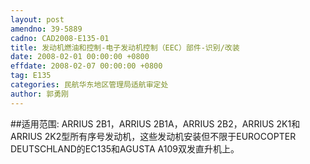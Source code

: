 ```yaml
---
layout: post
amendno: 39-5889
cadno: CAD2008-E135-01
title: 发动机燃油和控制-电子发动机控制（EEC）部件-识别/改装
date: 2008-02-01 00:00:00 +0800
effdate: 2008-02-07 00:00:00 +0800
tag: E135
categories: 民航华东地区管理局适航审定处
author: 郭勇刚
---
```


##适用范围:
ARRIUS 2B1，ARRIUS 2B1A，ARRIUS 2B2，ARRIUS 2K1和ARRIUS 2K2型所有序号发动机，这些发动机安装但不限于EUROCOPTER DEUTSCHLAND的EC135和AGUSTA A109双发直升机上。

